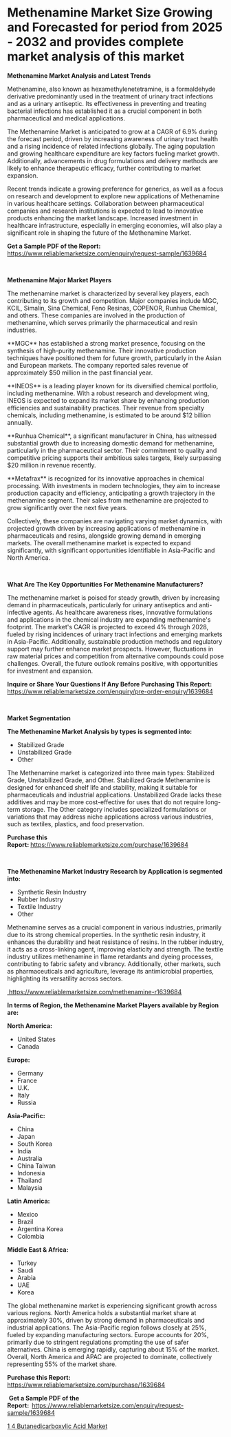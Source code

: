 <p><h1>Methenamine Market Size Growing and Forecasted for period from 2025 - 2032 and provides complete market analysis of this market</h1></p><p><strong>Methenamine Market Analysis and Latest Trends</strong></p>
<p><p>Methenamine, also known as hexamethylenetetramine, is a formaldehyde derivative predominantly used in the treatment of urinary tract infections and as a urinary antiseptic. Its effectiveness in preventing and treating bacterial infections has established it as a crucial component in both pharmaceutical and medical applications. </p><p>The Methenamine Market is anticipated to grow at a CAGR of 6.9% during the forecast period, driven by increasing awareness of urinary tract health and a rising incidence of related infections globally. The aging population and growing healthcare expenditure are key factors fueling market growth. Additionally, advancements in drug formulations and delivery methods are likely to enhance therapeutic efficacy, further contributing to market expansion.</p><p>Recent trends indicate a growing preference for generics, as well as a focus on research and development to explore new applications of Methenamine in various healthcare settings. Collaboration between pharmaceutical companies and research institutions is expected to lead to innovative products enhancing the market landscape. Increased investment in healthcare infrastructure, especially in emerging economies, will also play a significant role in shaping the future of the Methenamine Market.</p></p>
<p><strong>Get a Sample PDF of the Report:&nbsp;</strong> <a href="https://www.reliablemarketsize.com/enquiry/request-sample/1639684?utm_campaign=3563&utm_medium=2&utm_source=Github&utm_content=ia&utm_term=02042025&utm_id=methenamine">https://www.reliablemarketsize.com/enquiry/request-sample/1639684</a></p>
<p>&nbsp;</p>
<p><strong>Methenamine Major Market Players</strong></p>
<p><p>The methenamine market is characterized by several key players, each contributing to its growth and competition. Major companies include MGC, KCIL, Simalin, Sina Chemical, Feno Resinas, COPENOR, Runhua Chemical, and others. These companies are involved in the production of methenamine, which serves primarily the pharmaceutical and resin industries.</p><p>**MGC** has established a strong market presence, focusing on the synthesis of high-purity methenamine. Their innovative production techniques have positioned them for future growth, particularly in the Asian and European markets. The company reported sales revenue of approximately $50 million in the past financial year.</p><p>**INEOS** is a leading player known for its diversified chemical portfolio, including methenamine. With a robust research and development wing, INEOS is expected to expand its market share by enhancing production efficiencies and sustainability practices. Their revenue from specialty chemicals, including methenamine, is estimated to be around $12 billion annually.</p><p>**Runhua Chemical**, a significant manufacturer in China, has witnessed substantial growth due to increasing domestic demand for methenamine, particularly in the pharmaceutical sector. Their commitment to quality and competitive pricing supports their ambitious sales targets, likely surpassing $20 million in revenue recently.</p><p>**Metafrax** is recognized for its innovative approaches in chemical processing. With investments in modern technologies, they aim to increase production capacity and efficiency, anticipating a growth trajectory in the methenamine segment. Their sales from methenamine are projected to grow significantly over the next five years.</p><p>Collectively, these companies are navigating varying market dynamics, with projected growth driven by increasing applications of methenamine in pharmaceuticals and resins, alongside growing demand in emerging markets. The overall methenamine market is expected to expand significantly, with significant opportunities identifiable in Asia-Pacific and North America.</p></p>
<p>&nbsp;</p>
<p><strong>What Are The Key Opportunities For Methenamine Manufacturers?</strong></p>
<p><p>The methenamine market is poised for steady growth, driven by increasing demand in pharmaceuticals, particularly for urinary antiseptics and anti-infective agents. As healthcare awareness rises, innovative formulations and applications in the chemical industry are expanding methenamine's footprint. The market's CAGR is projected to exceed 4% through 2028, fueled by rising incidences of urinary tract infections and emerging markets in Asia-Pacific. Additionally, sustainable production methods and regulatory support may further enhance market prospects. However, fluctuations in raw material prices and competition from alternative compounds could pose challenges. Overall, the future outlook remains positive, with opportunities for investment and expansion.</p></p>
<p><strong>Inquire or Share Your Questions If Any Before Purchasing This Report:</strong> <a href="https://www.reliablemarketsize.com/enquiry/pre-order-enquiry/1639684?utm_campaign=3563&utm_medium=2&utm_source=Github&utm_content=ia&utm_term=02042025&utm_id=methenamine">https://www.reliablemarketsize.com/enquiry/pre-order-enquiry/1639684</a></p>
<p>&nbsp;</p>
<p><strong>Market Segmentation</strong></p>
<p><strong>The Methenamine Market Analysis by types is segmented into:</strong></p>
<p><ul><li>Stabilized Grade</li><li>Unstabilized Grade</li><li>Other</li></ul></p>
<p><p>The Methenamine market is categorized into three main types: Stabilized Grade, Unstabilized Grade, and Other. Stabilized Grade Methenamine is designed for enhanced shelf life and stability, making it suitable for pharmaceuticals and industrial applications. Unstabilized Grade lacks these additives and may be more cost-effective for uses that do not require long-term storage. The Other category includes specialized formulations or variations that may address niche applications across various industries, such as textiles, plastics, and food preservation.</p></p>
<p><strong>Purchase this Report:&nbsp;</strong><a href="https://www.reliablemarketsize.com/purchase/1639684?utm_campaign=3563&utm_medium=2&utm_source=Github&utm_content=ia&utm_term=02042025&utm_id=methenamine">https://www.reliablemarketsize.com/purchase/1639684</a></p>
<p>&nbsp;</p>
<p><strong>The Methenamine Market Industry Research by Application is segmented into:</strong></p>
<p><ul><li>Synthetic Resin Industry</li><li>Rubber Industry</li><li>Textile Industry</li><li>Other</li></ul></p>
<p><p>Methenamine serves as a crucial component in various industries, primarily due to its strong chemical properties. In the synthetic resin industry, it enhances the durability and heat resistance of resins. In the rubber industry, it acts as a cross-linking agent, improving elasticity and strength. The textile industry utilizes methenamine in flame retardants and dyeing processes, contributing to fabric safety and vibrancy. Additionally, other markets, such as pharmaceuticals and agriculture, leverage its antimicrobial properties, highlighting its versatility across sectors.</p></p>
<p><a href="https://www.reliablemarketsize.com/methenamine-r1639684?utm_campaign=3563&utm_medium=2&utm_source=Github&utm_content=ia&utm_term=02042025&utm_id=methenamine">&nbsp;https://www.reliablemarketsize.com/methenamine-r1639684</a></p>
<p><strong>In terms of Region, the Methenamine Market Players available by Region are:</strong></p>
<p>
    <p> <strong> North America: </strong>
        <ul>
            <li>United States</li>
            <li>Canada</li>
        </ul>
        </p> 
    <p> <strong> Europe: </strong>
        <ul>
            <li>Germany</li>
            <li>France</li>
            <li>U.K.</li>
            <li>Italy</li>
            <li>Russia</li>
        </ul>
        </p> 
    <p> <strong> Asia-Pacific: </strong>
        <ul>
            <li>China</li>
            <li>Japan</li>
            <li>South Korea</li>
            <li>India</li>
            <li>Australia</li>
            <li>China Taiwan</li>
            <li>Indonesia</li>
            <li>Thailand</li>
            <li>Malaysia</li>
        </ul>
        </p> 
    <p> <strong> Latin America: </strong>
        <ul>
            <li>Mexico</li>
            <li>Brazil</li>
            <li>Argentina Korea</li>
            <li>Colombia</li>
        </ul>
        </p> 
    <p> <strong> Middle East & Africa: </strong>
        <ul>
            <li>Turkey</li>
            <li>Saudi</li>
            <li>Arabia</li>
            <li>UAE</li>
            <li>Korea</li>
        </ul>
    </p>
    </p>
<p><p>The global methenamine market is experiencing significant growth across various regions. North America holds a substantial market share at approximately 30%, driven by strong demand in pharmaceuticals and industrial applications. The Asia-Pacific region follows closely at 25%, fueled by expanding manufacturing sectors. Europe accounts for 20%, primarily due to stringent regulations prompting the use of safer alternatives. China is emerging rapidly, capturing about 15% of the market. Overall, North America and APAC are projected to dominate, collectively representing 55% of the market share.</p></p>
<p><strong>Purchase this Report: </strong><a href="https://www.reliablemarketsize.com/purchase/1639684?utm_campaign=3563&utm_medium=2&utm_source=Github&utm_content=ia&utm_term=02042025&utm_id=methenamine">https://www.reliablemarketsize.com/purchase/1639684</a></p>
<p>&nbsp;<strong>Get a Sample PDF of the Report:&nbsp;&nbsp;</strong><a href="https://www.reliablemarketsize.com/enquiry/request-sample/1639684?utm_campaign=3563&utm_medium=2&utm_source=Github&utm_content=ia&utm_term=02042025&utm_id=methenamine">https://www.reliablemarketsize.com/enquiry/request-sample/1639684</a></p>
<p><strong></strong></p>
<p><p><a href="https://github.com/daleogrando/Market-Research-Report-List-1/blob/main/1-4-butanedicarboxylic-acid-market.md?utm_campaign=3563&utm_medium=2&utm_source=Github&utm_content=ia&utm_term=02042025&utm_id=methenamine">1 4 Butanedicarboxylic Acid Market</a></p></p>